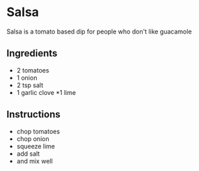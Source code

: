 # Salsa
Salsa is a tomato based dip for people who don't like guacamole

## Ingredients
* 2 tomatoes
* 1 onion
* 2 tsp salt
* 1 garlic clove
*1 lime

## Instructions
* chop tomatoes
* chop onion
* squeeze lime
* add salt
* and mix well

